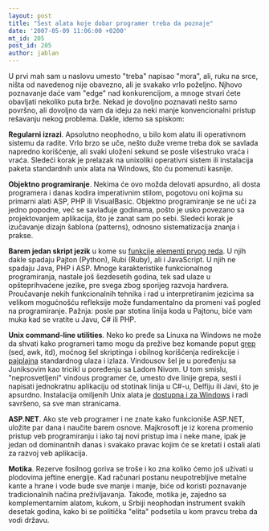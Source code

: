 ```yaml
---
layout: post
title: "Šest alata koje dobar programer treba da poznaje"
date: '2007-05-09 11:06:00 +0200'
mt_id: 205
post_id: 205
author: jablan
---
```

U prvi mah sam u naslovu umesto "treba" napisao "mora", ali, ruku na srce, ništa od navedenog nije obavezno, ali je svakako vrlo poželjno. Njhovo poznavanje daće vam "edge" nad konkurencijom, a mnoge stvari ćete obavljati nekoliko puta brže. Nekad je dovoljno poznavati nešto samo površno, ali dovoljno da vam da ideju za neki manje konvencionalni pristup rešavanju nekog problema. Dakle, idemo sa spiskom:

**Regularni izrazi**. Apsolutno neophodno, u bilo kom alatu ili operativnom sistemu da radite. Vrlo brzo se uče, nešto duže vreme treba dok se savlada napredno korišćenje, ali svaki uloženi sekund se posle višestruko vraća i vraća. Sledeći korak je prelazak na unixoliki operativni sistem ili instalacija paketa standardnih unix alata na Windows, što ću pomenuti kasnije.

**Objektno programiranje**. Nekima će ovo možda delovati apsurdno, ali dosta programera i danas kodira imperativnim stilom, pogotovu oni kojima su primarni alati ASP, PHP ili VisualBasic. Objektno programiranje se ne uči za jedno popodne, već se savlađuje godinama, pošto je usko povezano sa projektovanjem aplikacija, što je zanat sam po sebi. Sledeći korak je izučavanje dizajn šablona (patterns), odnosno sistematizacija znanja i prakse.

**Barem jedan skript jezik** u kome su [funkcije elementi prvog reda](http://en.wikipedia.org/wiki/First-class_function). U njih dakle spadaju Pajton (Python), Rubi (Ruby), ali i JavaScript. U njih ne spadaju Java, PHP i ASP. Mnoge karakteristike funkcionalnog programiranja, nastale još šezdesetih godina, tek sad ulaze u opšteprihvaćene jezike, pre svega zbog sporijeg razvoja hardvera. Proučavanje nekih funkcionalnih tehnika i rad u interpretiranim jezicima sa velikom mogućnošću refleksije može fundamentalno da promeni vaš pogled na programiranje. Pažnja: posle par stotina linija koda u Pajtonu, biće vam muka kad se vratite u Javu, C# ili PHP.

**Unix command-line utilities**. Neko ko pređe sa Linuxa na Windows ne može da shvati kako programeri tamo mogu da prežive bez komande poput [grep](http://en.wikipedia.org/wiki/Grep) (sed, awk, itd), moćnog šel skriptinga i obilnog korišćenja redirekcije i [pajplajna](http://en.wikipedia.org/wiki/Pipeline_%28Unix%29) standardnog ulaza i izlaza. Vindousov šel je u poređenju sa Juniksovim kao tricikl u poređenju sa Ladom Nivom. U tom smislu, "neprosvetljeni" vindous programer će, umesto dve linije grepa, sesti i napisati jednokratnu aplikaciju od stotinak linija u C#-u, Delfiju ili Javi, što je apsurdno. Instalacija omiljenih Unix alata je [dostupna i za Windows](http://www.cygwin.com/) i radi savršeno, sa sve man stranicama.

**ASP.NET**. Ako ste veb programer i ne znate kako funkcioniše ASP.NET, uložite par dana i naučite barem osnove. Majkrosoft je iz korena promenio pristup veb programiranju i iako taj novi pristup ima i neke mane, ipak je jedan od dominantnih danas i svakako pravac kojim će se kretati i ostali alati za razvoj veb aplikacija.

**Motika**. Rezerve fosilnog goriva se troše i ko zna koliko ćemo još uživati u plodovima jeftine energije. Kad računari postanu neupotrebljive metalne kante a hrane i vode bude sve manje i manje, biće od koristi poznavanje tradicionalnih načina preživljavanja. Takođe, motika je, zajedno sa komplementarnim alatom, kukom, u Srbiji neophodan instrument svakih desetak godina, kako bi se politička "elita" podsetila u kom pravcu treba da vodi državu.

